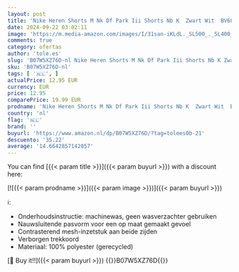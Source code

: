 ```yaml
---
layout: post
title: 'Nike Heren Shorts M Nk Df Park Iii Shorts Nb K  Zwart Wit  BV6855-010  XL'
date: 2024-09-22 03:02:11
image: 'https://m.media-amazon.com/images/I/31san-iKLdL._SL500_._SL400_.jpg'
comments: true
category: ofertas
author: 'tole.es'
slug: 'B07W5XZ76D-nl Nike Heren Shorts M Nk Df Park Iii Shorts Nb K Zwart Wit...'
sku: 'B07W5XZ76D-nl'
tags: [ '🇳🇱', ]
actualPrice: 12.95 EUR
currency: EUR
price: 12.95
comparePrice: 19.99 EUR
prodname: 'Nike Heren Shorts M Nk Df Park Iii Shorts Nb K  Zwart Wit  BV6855-010  XL'
country: 'nl'
flag: '🇳🇱'
brand: ''
buyurl: 'https://www.amazon.nl/dp/B07W5XZ76D/?tag=tolees0b-21'
descuento: '35.22'
average: '14.6642857142857'
---
```


You can find [{{< param title >}}]({{< param buyurl >}}) with a discount here:

[![{{< param prodname >}}]({{< param image >}})]({{< param buyurl >}})

ℹ️:

- Onderhoudsinstructie: machinewas, geen wasverzachter gebruiken
- Nauwsluitende pasvorm voor een op maat gemaakt gevoel
- Contrasterend mesh-inzetstuk aan beide zijden
- Verborgen trekkoord
- Materiaal: 100% polyester (gerecycled)

[🛒 Buy it!!]({{< param buyurl >}})
{{<world>}}B07W5XZ76D{{</world>}}
